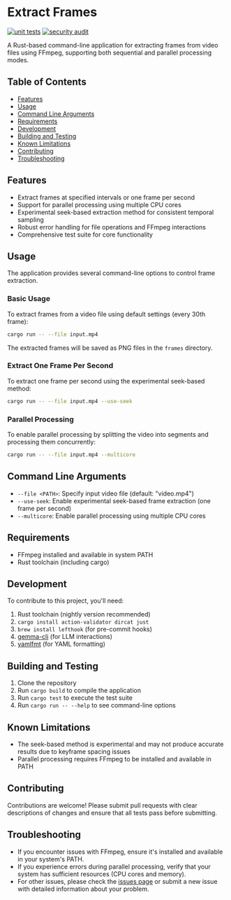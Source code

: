 # Extract Frames

[![unit tests](https://github.com/egorsmkv/read-video-rs/actions/workflows/test.yml/badge.svg)](https://github.com/egorsmkv/read-video-rs/actions/workflows/test.yml)
[![security audit](https://github.com/egorsmkv/extract-frames-rs/actions/workflows/audit.yml/badge.svg)](https://github.com/egorsmkv/extract-frames-rs/actions/workflows/audit.yml)

A Rust-based command-line application for extracting frames from video files using FFmpeg, supporting both sequential and parallel processing modes.

## Table of Contents

* [Features](#features)
* [Usage](#usage)
* [Command Line Arguments](#command-line-arguments)
* [Requirements](#requirements)
* [Development](#development)
* [Building and Testing](#building-and-testing)
* [Known Limitations](#known-limitations)
* [Contributing](#contributing)
* [Troubleshooting](#troubleshooting)

## Features

* Extract frames at specified intervals or one frame per second
* Support for parallel processing using multiple CPU cores
* Experimental seek-based extraction method for consistent temporal sampling
* Robust error handling for file operations and FFmpeg interactions
* Comprehensive test suite for core functionality

## Usage

The application provides several command-line options to control frame extraction.

### Basic Usage

To extract frames from a video file using default settings (every 30th frame):

```bash
cargo run -- --file input.mp4
```

The extracted frames will be saved as PNG files in the `frames` directory.

### Extract One Frame Per Second

To extract one frame per second using the experimental seek-based method:

```bash
cargo run -- --file input.mp4 --use-seek
```

### Parallel Processing

To enable parallel processing by splitting the video into segments and processing them concurrently:

```bash
cargo run -- --file input.mp4 --multicore
```

## Command Line Arguments

* `--file <PATH>`: Specify input video file (default: "video.mp4")
* `--use-seek`: Enable experimental seek-based frame extraction (one frame per second)
* `--multicore`: Enable parallel processing using multiple CPU cores

## Requirements

* FFmpeg installed and available in system PATH
* Rust toolchain (including cargo)

## Development

To contribute to this project, you'll need:

1. Rust toolchain (nightly version recommended)
2. `cargo install action-validator dircat just`
3. `brew install lefthook` (for pre-commit hooks)
4. [gemma-cli](https://github.com/egorsmkv/gemma-cli) (for LLM interactions)
5. [yamlfmt](https://github.com/google/yamlfmt) (for YAML formatting)

## Building and Testing

1. Clone the repository
2. Run `cargo build` to compile the application
3. Run `cargo test` to execute the test suite
4. Run `cargo run -- --help` to see command-line options

## Known Limitations

* The seek-based method is experimental and may not produce accurate results due to keyframe spacing issues
* Parallel processing requires FFmpeg to be installed and available in PATH

## Contributing

Contributions are welcome! Please submit pull requests with clear descriptions of changes and ensure that all tests pass before submitting.

## Troubleshooting

* If you encounter issues with FFmpeg, ensure it's installed and available in your system's PATH.
* If you experience errors during parallel processing, verify that your system has sufficient resources (CPU cores and memory).
* For other issues, please check the [issues page](https://github.com/egorsmkv/extract-frames-rs/issues) or submit a new issue with detailed information about your problem.
